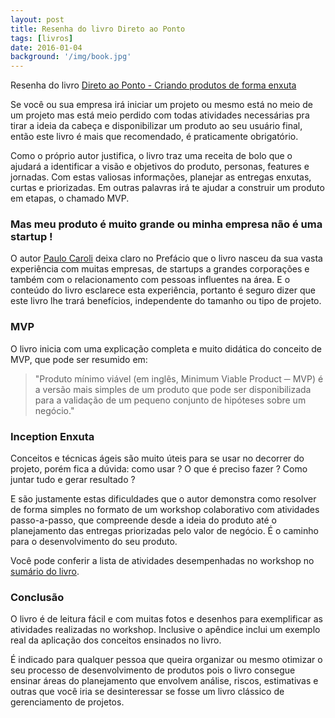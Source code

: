 ```yaml
---
layout: post
title: Resenha do livro Direto ao Ponto
tags: [livros]
date: 2016-01-04
background: '/img/book.jpg'
---
```


Resenha do livro [Direto ao Ponto - Criando produtos de forma enxuta](http://www.casadocodigo.com.br/products/livro-direto-ao-ponto)

Se você ou sua empresa irá iniciar um projeto ou mesmo está no meio de um projeto mas está meio perdido com todas atividades necessárias pra tirar a ideia da cabeça e disponibilizar um produto ao seu usuário final, então este livro é mais que recomendado, é praticamente obrigatório.

Como o próprio autor justifica, o livro traz uma receita de bolo que o ajudará a identificar a visão e objetivos do produto, personas, features e jornadas. Com estas valiosas informações, planejar as entregas enxutas, curtas e priorizadas. Em outras palavras irá te ajudar a construir um produto em etapas, o chamado MVP.

### Mas meu produto é muito grande ou minha empresa não é uma startup !

O autor [Paulo Caroli](http://www.caroli.org/pt/) deixa claro no Prefácio que o livro nasceu da sua vasta experiência com muitas empresas, de startups a grandes corporações e também com o relacionamento com pessoas influentes na área. E o conteúdo do livro esclarece esta experiência, portanto é seguro dizer que este livro lhe trará benefícios, independente do tamanho ou tipo de projeto.

### MVP

O livro inicia com uma explicação completa e muito didática do conceito de MVP, que pode ser resumido em:

> "Produto mínimo viável (em inglês, Minimum Viable Product ─ MVP) é a versão mais simples de um produto que pode ser disponibilizada para a validação de um pequeno conjunto de hipóteses sobre um negócio."

### Inception Enxuta

Conceitos e técnicas ágeis são muito úteis para se usar no decorrer do projeto, porém fica a dúvida: como usar ? O que é preciso fazer ? Como juntar tudo e gerar resultado ?

E são justamente estas dificuldades que o autor demonstra como resolver de forma simples no formato de um workshop colaborativo com atividades passo-a-passo, que compreende desde a ideia do produto até o planejamento das entregas priorizadas pelo valor de negócio. É o caminho para o desenvolvimento do seu produto.

Você pode conferir a lista de atividades desempenhadas no workshop no [sumário do livro](https://s3.amazonaws.com/casadocodigo/direto-ao-ponto/direto-ao-ponto-sumario.pdf).

### Conclusão

O livro é de leitura fácil e com muitas fotos e desenhos para exemplificar as atividades realizadas no workshop. Inclusive o apêndice inclui um exemplo real da aplicação dos conceitos ensinados no livro.

É indicado para qualquer pessoa que queira organizar ou mesmo otimizar o seu processo de desenvolvimento de produtos pois o livro consegue ensinar áreas do planejamento que envolvem análise, riscos, estimativas e outras que você iria se desinteressar se fosse um livro clássico de gerenciamento de projetos.

